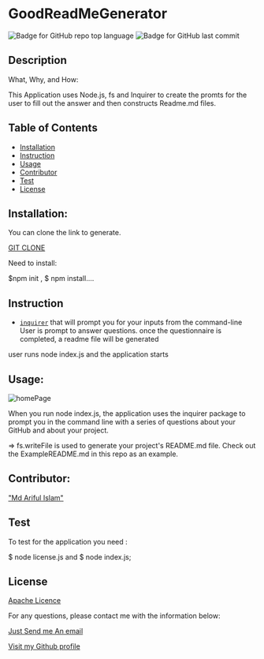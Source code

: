 # GoodReadMeGenerator
![Badge for GitHub repo top language](https://img.shields.io/github/languages/top/connietran-dev/readme-generator?style=flat&logo=appveyor) ![Badge for GitHub last commit](https://img.shields.io/github/last-commit/connietran-dev/readme-generator?style=flat&logo=appveyor)

## Description
What, Why, and How:

This Application uses Node.js, fs and Inquirer to create the promts for the user to fill out the answer and then constructs Readme.md files.
## Table of Contents
* [Installation](#Installation)
* [Instruction](#Instruction)
* [Usage](#Usage)
* [Contributor](#Contributor)
* [Test](#Test)
* [License](#License)

## Installation:
You can clone the link to generate.

 [GIT CLONE](https://github.com/Islam4049/ReadMeGenarator)
 
  Need to install:

  $npm init , $ npm install....

## Instruction
* [`inquirer`](https://www.npmjs.com/package/inquirer) that will prompt you for your inputs from the command-line 
User is prompt to answer questions. once the questionnaire is completed, a readme file will be generated

user runs node index.js and the application starts

## Usage:
![homePage](assets/homepage.png)

When you run node index.js, the application uses the inquirer package to prompt you in the command line with a series of questions about your GitHub and about your project.


=> fs.writeFile is used to generate your project's README.md file. Check out the ExampleREADME.md in this repo as an example. 


## Contributor: 
["Md Ariful Islam"](https://github.com/Islam4049)

## Test
To test for the application you need :

$ node license.js and $ node index.js;


## License
 [Apache Licence](http://www.apache.org/licenses/LICENSE-2.0)


For any questions, please contact me with the information below:


[Just Send me An email](mdislam4049@gmail.com)

[Visit my Github profile](https://github.com/Islam4049)



